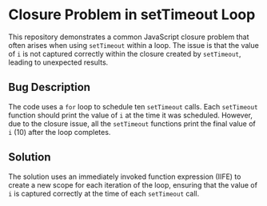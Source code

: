 # Closure Problem in setTimeout Loop

This repository demonstrates a common JavaScript closure problem that often arises when using `setTimeout` within a loop. The issue is that the value of `i` is not captured correctly within the closure created by `setTimeout`, leading to unexpected results.

## Bug Description

The code uses a `for` loop to schedule ten `setTimeout` calls. Each `setTimeout` function should print the value of `i` at the time it was scheduled.  However, due to the closure issue, all the `setTimeout` functions print the final value of `i` (10) after the loop completes.

## Solution

The solution uses an immediately invoked function expression (IIFE) to create a new scope for each iteration of the loop, ensuring that the value of `i` is captured correctly at the time of each `setTimeout` call.